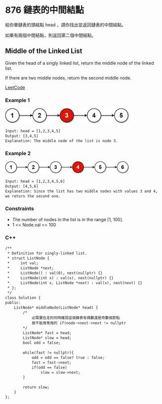 # 876 鏈表的中間結點

給你單鏈表的頭結點 head ，請你找出並返回鏈表的中間結點。

如果有兩個中間結點，則返回第二個中間結點。

##   Middle of the Linked List

Given the head of a singly linked list, return the middle node of the linked list.

If there are two middle nodes, return the second middle node.

[LeetCode](https://leetcode.cn/problems/middle-of-the-linked-list/)


### Example 1

<img src="img/876_1.jpg" width = "400"/>

```
Input: head = [1,2,3,4,5]
Output: [3,4,5]
Explanation: The middle node of the list is node 3.
```

### Example 2

<img src="img/876_2.jpg" width = "400"/>

```
Input: head = [1,2,3,4,5,6]
Output: [4,5,6]
Explanation: Since the list has two middle nodes with values 3 and 4, we return the second one.
```


### Constraints

* The number of nodes in the list is in the range [1, 100].
* 1 <= Node.val <= 100




### C++ 
```
/**
 * Definition for singly-linked list.
 * struct ListNode {
 *     int val;
 *     ListNode *next;
 *     ListNode() : val(0), next(nullptr) {}
 *     ListNode(int x) : val(x), next(nullptr) {}
 *     ListNode(int x, ListNode *next) : val(x), next(next) {}
 * };
 */
class Solution {
public:
    ListNode* middleNode(ListNode* head) {
        /*
            必需要在走的同時確認這個鍊表有偶數還是奇數個節點
            故不能用常用的 if(node->next->next != nullptr
        */
        ListNode* fast = head;
        ListNode* slow = head;
        bool odd = false;

        while(fast != nullptr){
            odd = odd == false? true : false;
            fast = fast->next;
            if(odd == false)
                slow = slow->next;
        }

        return slow;
    }
};
```
